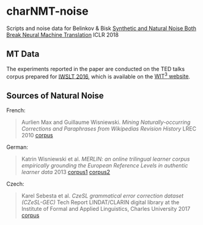 # charNMT-noise
Scripts and noise data for Belinkov &amp; Bisk [Synthetic and Natural Noise Both Break Neural Machine Translation](https://arxiv.org/abs/1711.02173) ICLR 2018 


## MT Data
The experiments reported in the paper are conducted on the TED talks corpus prepared for [IWSLT 2016](http://workshop2016.iwslt.org), which is available on the [WIT<sup>3</sup> website](https://wit3.fbk.eu/mt.php?release=2016-01). 

## Sources of Natural Noise 
French: 
  > Aurlien Max and Guillaume Wisniewski. _Mining Naturally-occurring Corrections and Paraphrases from Wikipedias 
  > Revision History_ LREC 2010 [corpus](https://wicopaco.limsi.fr)

German:
  > Katrin Wisniewski et al. _MERLIN: an online trilingual learner corpus empirically grounding the European Reference Levels 
  > in authentic learner data_ 2013 [corpus1](https://www.ukp.tu-darmstadt.de/data/spelling-correction/rwse-datasets) [corpus2](https://www.ukp.tu-darmstadt.de/data/spelling-correction/spelling-difficulty-prediction/)


Czech:  
  > Karel Sebesta et al. _CzeSL grammatical error correction dataset (CZeSL-GEC)_ Tech Report 
  > LINDAT/CLARIN digital library at the Institute of Formal and Applied Linguistics, Charles University 2017 [corpus](https://lindat.mff.cuni.cz/repository/xmlui/handle/11234/1-2143)
